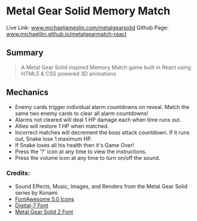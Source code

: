 # Metal Gear Solid Memory Match

Live Link: www.michaeljameslin.com/metalgearsolid
Github Page: www.michaeljlin.github.io/metalgearmatch-react

## Summary
> A Metal Gear Solid inspired Memory Match game built in React using HTML5 & CSS powered 3D animations

## Mechanics
- Enemy cards trigger individual alarm countdowns on reveal. Match the same two enemy cards to clear all alarm countdowns!
- Alarms not cleared will deal 1 HP damage each when time runs out.
- Allies will restore 1 HP when matched.
- Incorrect matches will decrement the boss attack countdown. If it runs out, Snake lose 1 maximum HP.
- If Snake loses all his health then it's Game Over!
- Press the '?' icon at any time to view the instructions.
- Press the volume icon at any time to turn on/off the sound.

### Credits: 
- Sound Effects, Music, Images, and Renders from the Metal Gear Solid series by Konami
- [FontAwesome 5.0 Icons](https://github.com/FortAwesome/Font-Awesome)
- [Digital-7 Font](https://www.dafont.com/digital-7.font)
- [Metal Gear Solid 2 Font](https://fonts2u.com/metal-gear-solid-2.font)